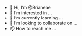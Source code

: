 - 👋 Hi, I’m @Brianeae
- 👀 I’m interested in ...
- 🌱 I’m currently learning ...
- 💞️ I’m looking to collaborate on ...
- 📫 How to reach me ...

<!---
Brianeae/Brianeae is a ✨ special ✨ repository because its `README.md` (this file) appears on your GitHub profile.
You can click the Preview link to take a look at your changes.
--->
